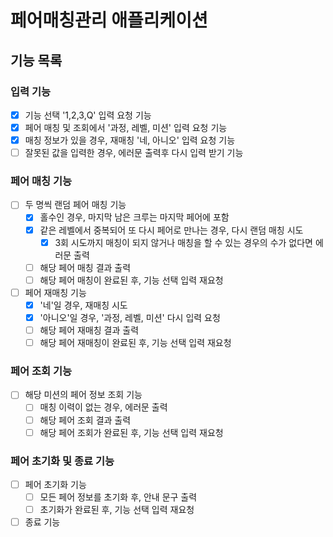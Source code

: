 # 페어매칭관리 애플리케이션

## 기능 목록

### 입력 기능
- [x] 기능 선택 '1,2,3,Q' 입력 요청 기능
- [x] 페어 매칭 및 조회에서 '과정, 레벨, 미션' 입력 요청 기능
- [x] 매칭 정보가 있을 경우, 재매칭 '네, 아니오' 입력 요청 기능
- [ ] 잘못된 값을 입력한 경우, 에러문 출력후 다시 입력 받기 기능

### 페어 매칭 기능
- [ ] 두 명씩 랜덤 페어 매칭 기능
  - [x] 홀수인 경우, 마지막 남은 크루는 마지막 페어에 포함
  - [x] 같은 레벨에서 중복되어 또 다시 페어로 만나는 경우, 다시 랜덤 매칭 시도
    - [x] 3회 시도까지 매칭이 되지 않거나 매칭을 할 수 있는 경우의 수가 없다면 에러문 출력
  - [ ] 해당 페어 매칭 결과 출력
  - [ ] 해당 페어 매칭이 완료된 후, 기능 선택 입력 재요청
- [ ] 페어 재매칭 기능
  - [x] '네'일 경우, 재매칭 시도
  - [x] '아니오'일 경우, '과정, 레벨, 미션' 다시 입력 요청
  - [ ] 해당 페어 재매칭 결과 출력
  - [ ] 해당 페어 재매칭이 완료된 후, 기능 선택 입력 재요청

### 페어 조회 기능
- [ ] 해당 미션의 페어 정보 조회 기능
  - [ ] 매칭 이력이 없는 경우, 에러문 출력
  - [ ] 해당 페어 조회 결과 출력
  - [ ] 해당 페어 조회가 완료된 후, 기능 선택 입력 재요청

### 페어 초기화 및 종료 기능
- [ ] 페어 초기화 기능
  - [ ] 모든 페어 정보를 초기화 후, 안내 문구 출력
  - [ ] 초기화가 완료된 후, 기능 선택 입력 재요청
- [ ] 종료 기능